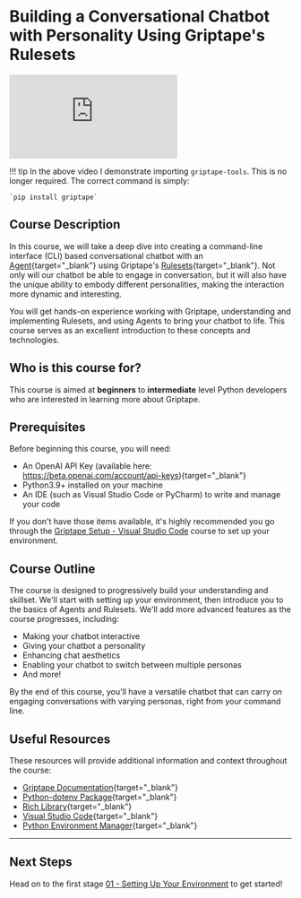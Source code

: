 # Building a Conversational Chatbot with Personality Using Griptape's Rulesets 

<iframe src="https://www.youtube.com/embed/YBkb5alrH94" title="YouTube video player" frameborder="0" allow="accelerometer; autoplay; clipboard-write; encrypted-media; gyroscope; picture-in-picture; web-share" allowfullscreen></iframe>

!!! tip
    In the above video I demonstrate importing `griptape-tools`. This is no longer required. The correct command is simply:

    `pip install griptape`

## Course Description
In this course, we will take a deep dive into creating a command-line interface (CLI) based conversational chatbot with an [Agent](https://docs.griptape.ai/en/latest/griptape-framework/structures/agents/){target="_blank"} using Griptape's [Rulesets](https://docs.griptape.ai/en/latest/griptape-framework/structures/rulesets/){target="_blank"}. Not only will our chatbot be able to engage in conversation, but it will also have the unique ability to embody different personalities, making the interaction more dynamic and interesting. 

You will get hands-on experience working with Griptape, understanding and implementing Rulesets, and using Agents to bring your chatbot to life. This course serves as an excellent introduction to these concepts and technologies.

## Who is this course for?
This course is aimed at **beginners** to **intermediate** level Python developers who are interested in learning more about Griptape.

## Prerequisites
Before beginning this course, you will need:

- An OpenAI API Key (available here: https://beta.openai.com/account/api-keys){target="_blank"}
- Python3.9+ installed on your machine
- An IDE (such as Visual Studio Code or PyCharm) to write and manage your code

If you don't have those items available, it's highly recommended you go through the [Griptape Setup - Visual Studio Code](../../setup/index.md) course to set up your environment.

## Course Outline
The course is designed to progressively build your understanding and skillset. We'll start with setting up your environment, then introduce you to the basics of Agents and Rulesets. We'll add more advanced features as the course progresses, including:

- Making your chatbot interactive
- Giving your chatbot a personality
- Enhancing chat aesthetics
- Enabling your chatbot to switch between multiple personas
- And more!

By the end of this course, you'll have a versatile chatbot that can carry on engaging conversations with varying personas, right from your command line.

## Useful Resources
These resources will provide additional information and context throughout the course:

- [Griptape Documentation](https://github.com/griptape-ai/griptape){target="_blank"}
- [Python-dotenv Package](https://pypi.org/project/python-dotenv/){target="_blank"}
- [Rich Library](https://pypi.org/project/rich/){target="_blank"}
- [Visual Studio Code](https://code.visualstudio.com/){target="_blank"}
- [Python Environment Manager](https://marketplace.visualstudio.com/items?itemName=donjayamanne.python-environment-manager){target="_blank"}


---
## Next Steps

Head on to the first stage [01 - Setting Up Your Environment](01_setting_up_environment.md) to get started!